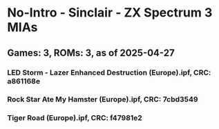 # No-Intro - Sinclair - ZX Spectrum 3 MIAs
## Games: 3, ROMs: 3, as of 2025-04-27

### LED Storm - Lazer Enhanced Destruction (Europe).ipf, CRC: a861168e
### Rock Star Ate My Hamster (Europe).ipf, CRC: 7cbd3549
### Tiger Road (Europe).ipf, CRC: f47981e2

